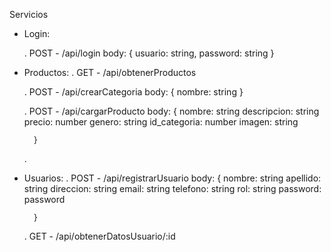Servicios

* Login:

    . POST - /api/login
        body:
        {
            usuario: string,
            password: string
        }
* Productos:
    . GET - /api/obtenerProductos

    . POST - /api/crearCategoria
        body: 
        {
            nombre: string
        }

    . POST - /api/cargarProducto
        body:
        {
            nombre: string
            descripcion: string
            precio: number
            genero: string
            id_categoria: number
            imagen: string

        }
    .
* Usuarios:
    . POST - /api/registrarUsuario
        body:
        {
            nombre: string
            apellido: string
            direccion: string
            email: string
            telefono: string
            rol: string
            password: password

        }
    . GET - /api/obtenerDatosUsuario/:id

